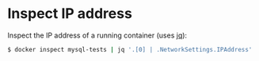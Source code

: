 # Inspect IP address

Inspect the IP address of a running container (uses [jq](https://stedolan.github.io/jq/)):

```bash
$ docker inspect mysql-tests | jq '.[0] | .NetworkSettings.IPAddress'
```
